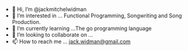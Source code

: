 - 👋 Hi, I’m @jackmitchelwidman
- 👀 I’m interested in ...  Functional Programming, Songwriting and Song Production.
- 🌱 I’m currently learning ...The go programming language
- 💞️ I’m looking to collaborate on ...
- 📫 How to reach me ...  jack.widman@gmail.com

<!---
jackmitchelwidman/jackmitchelwidman is a ✨ special ✨ repository because its `README.md` (this file) appears on your GitHub profile.
You can click the Preview link to take a look at your changes.
--->
